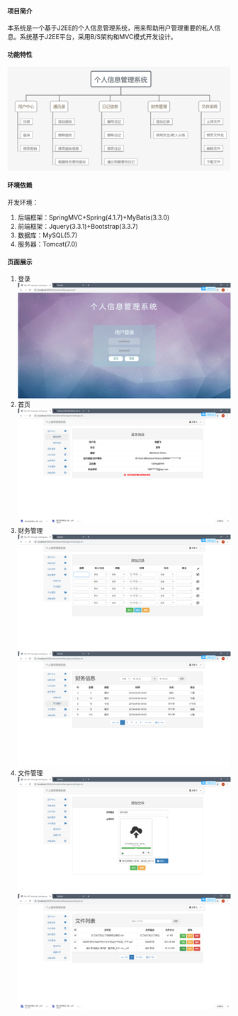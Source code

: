 #### 项目简介

本系统是一个基于J2EE的个人信息管理系统，用来帮助用户管理重要的私人信息。系统基于J2EE平台，采用B/S架构和MVC模式开发设计。

#### 功能特性

![功能特性](https://github.com/langlifei/PIMS/raw/master/screenshots/features.png)

#### 环境依赖

开发环境：

1. 后端框架：SpringMVC+Spring(4.1.7)+MyBatis(3.3.0)
2. 前端框架：Jquery(3.3.1)+Bootstrap(3.3.7)
3. 数据库：MySQL(5.7)
4. 服务器：Tomcat(7.0)

#### 页面展示

1. 登录
   ![login](https://github.com/langlifei/PIMS/raw/master/screenshots/login.png)
2. 首页
   ![home](https://github.com/langlifei/PIMS/raw/master/screenshots/home.png)
3. 财务管理
   ![finance](https://github.com/langlifei/PIMS/raw/master/screenshots/finance.png)
   ![finance_1](https://github.com/langlifei/PIMS/raw/master/screenshots/finance_1.png)
4. 文件管理
   ![file](https://github.com/langlifei/PIMS/raw/master/screenshots/file.png)
   ![file_1](https://github.com/langlifei/PIMS/raw/master/screenshots/file_1.png)
